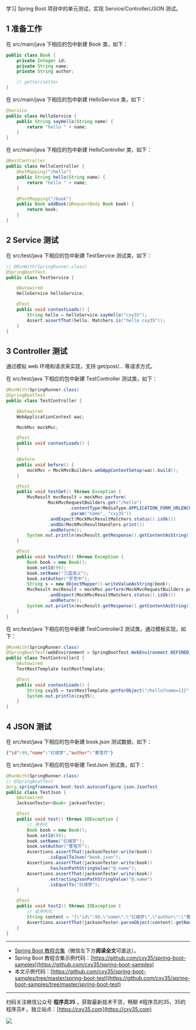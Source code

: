 学习 Spring Boot 项目中的单元测试，实现 Service/Controller/JSON 测试。
<!-- more -->

## 1 准备工作

在 src/main/java 下相应的包中新建 Book 类，如下：

```java
public class Book {
    private Integer id;
    private String name;
    private String author;

    // getter/setter
}
```

在 src/main/java 下相应的包中新建 HelloService 类，如下：

```java
@Service
public class HelloService {
    public String sayHello(String name) {
        return "hello " + name;
    }
}
```

在 src/main/java 下相应的包中新建 HelloController 类，如下：

```java
@RestController
public class HelloController {
    @GetMapping("/hello")
    public String hello(String name) {
        return "hello " + name;
    }

    @PostMapping("/book")
    public Book addBook(@RequestBody Book book) {
        return book;
    }
}
```

## 2 Service 测试

在 src/test/java 下相应的包中新建 TestService 测试类，如下：

```java
// @RunWith(SpringRunner.class)
@SpringBootTest
public class TestService {

    @Autowired
    HelloService helloService;

    @Test
    public void contextLoads() {
        String hello = helloService.sayHello("cxy35");
        Assert.assertThat(hello, Matchers.is("hello cxy35"));
    }
}
```

## 3 Controller 测试

通过模拟 web 环境和请求来实现，支持 get/post/... 等请求方式。

在 src/test/java 下相应的包中新建 TestController 测试类，如下：

```java
@RunWith(SpringRunner.class)
@SpringBootTest
public class TestController {

    @Autowired
    WebApplicationContext wac;

    MockMvc mockMvc;

    @Test
    public void contextLoads() {
    }

    @Before
    public void before() {
        mockMvc = MockMvcBuilders.webAppContextSetup(wac).build();
    }

    @Test
    public void testGet() throws Exception {
        MvcResult mvcResult = mockMvc.perform(
                MockMvcRequestBuilders.get("/hello")
                        .contentType(MediaType.APPLICATION_FORM_URLENCODED)
                        .param("name", "cxy35"))
                .andExpect(MockMvcResultMatchers.status().isOk())
                .andDo(MockMvcResultHandlers.print())
                .andReturn();
        System.out.println(mvcResult.getResponse().getContentAsString());
    }

    @Test
    public void testPost() throws Exception {
        Book book = new Book();
        book.setId(99);
        book.setName("三国演义");
        book.setAuthor("罗贯中");
        String s = new ObjectMapper().writeValueAsString(book);
        MvcResult mvcResult = mockMvc.perform(MockMvcRequestBuilders.post("/book").contentType(MediaType.APPLICATION_JSON).content(s))
                .andExpect(MockMvcResultMatchers.status().isOk())
                .andReturn();
        System.out.println(mvcResult.getResponse().getContentAsString());
    }
}
```

在 src/test/java 下相应的包中新建 TestController2 测试类，通过模板实现，如下：

```java
@RunWith(SpringRunner.class)
@SpringBootTest(webEnvironment = SpringBootTest.WebEnvironment.DEFINED_PORT)
public class TestController2 {
    @Autowired
    TestRestTemplate testRestTemplate;

    @Test
    public void contextLoads() {
        String cxy35 = testRestTemplate.getForObject("/hello?name={1}", String.class, "cxy35");
        System.out.println(cxy35);
    }
}
```

## 4 JSON 测试

在 src/test/java 下相应的包中新建 book.json 测试数据，如下：

```json
{"id":99,"name":"红楼梦","author":"曹雪芹"}
```

在 src/test/java 下相应的包中新建 TestJson 测试类，如下：

```java
@RunWith(SpringRunner.class)
// @SpringBootTest
@org.springframework.boot.test.autoconfigure.json.JsonTest
public class TestJson {
    @Autowired
    JacksonTester<Book> jacksonTester;

    @Test
    public void test() throws IOException {
        // 序列化
        Book book = new Book();
        book.setId(99);
        book.setName("红楼梦");
        book.setAuthor("曹雪芹");
        Assertions.assertThat(jacksonTester.write(book))
                .isEqualToJson("book.json");
        Assertions.assertThat(jacksonTester.write(book))
                .hasJsonPathStringValue("@.name");
        Assertions.assertThat(jacksonTester.write(book))
                .extractingJsonPathStringValue("@.name")
                .isEqualTo("红楼梦");
    }

    @Test
    public void test2() throws IOException {
        // 反序列化
        String content = "{\"id\":99,\"name\":\"红楼梦\",\"author\":\"曹雪芹\"}";
        Assertions.assertThat(jacksonTester.parseObject(content).getName()).isEqualTo("红楼梦");
    }
}
```

---

- [Spring Boot 教程合集](https://mp.weixin.qq.com/s/9vOiAxHFnfJnRwSlTfAHwg)（微信左下方**阅读全文**可直达）。
- Spring Boot 教程合集示例代码：[https://github.com/cxy35/spring-boot-samples](https://github.com/cxy35/spring-boot-samples)
- 本文示例代码：[https://github.com/cxy35/spring-boot-samples/tree/master/spring-boot-test](https://github.com/cxy35/spring-boot-samples/tree/master/spring-boot-test)


---

扫码关注微信公众号 **程序员35** ，获取最新技术干货，畅聊 #程序员的35，35的程序员# 。独立站点：[https://cxy35.com](https://cxy35.com)

![](https://oscimg.oschina.net/oscnet/up-285838b9c516db5bb1ba760f292f2346078.JPEG)